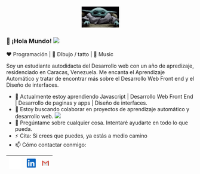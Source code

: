 
<p align="center">
<img src="https://github.com/hargun79/hargun79/blob/master/Assets/hi.gif" style="width: 100px;">
</p>

### 👋 ¡Hola Mundo!  <img src="https://github.com/TheDudeThatCode/TheDudeThatCode/blob/master/Assets/Earth.gif" width="24px">
  
:heart: Programación | :black_heart: DIbujo / tatto | :blue_heart: Music
  

Soy un estudiante autodidacta del Desarrollo web con un año de apredizaje, residenciado en Caracas, Venezuela.
Me encanta el Aprendizaje Automático y tratar de encontrar más sobre el Desarrollo Web Front end y
el Diseño de interfaces.

- 🌱 Actualmente estoy aprendiendo Javascript | Desarrollo Web Front End | Desarrollo de paginas y apps  | Diseño de interfaces.
- 👯 Estoy buscando colaborar en proyectos de aprendizaje automático y desarrollo web. <img src="https://media.giphy.com/media/WUlplcMpOCEmTGBtBW/giphy.gif" width="30">
- 💬 Pregúntame sobre cualquier cosa. Intentaré ayudarte en todo lo que pueda.
- ⚡ Cita: Si crees que puedes, ya estás a medio camino 
- 📫 Cómo contactar conmigo:

| [<img src="https://raw.githubusercontent.com/Delta456/Delta456/master/img/github.png" alt="github logo" width="34">](https://github.com/Brian00111) |  [<img src="https://github.com/Amchuz/Amchuz/blob/master/linkedin.jpeg" alt="linkedin logo" width="24">](https://www.linkedin.com/in/brian-alexander-diaz-jimenez-5616491b5/)  |[<img src="https://github.com/Amchuz/Amchuz/blob/master/gmail.jpeg" alt="gmail logo" width="24">](brianalexander18@hotmail.com)  | 
|---|---|---|
